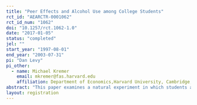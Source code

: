```yaml
---
title: "Peer Effects and Alcohol Use among College Students"
rct_id: "AEARCTR-0001062"
rct_id_num: "1062"
doi: "10.1257/rct.1062-1.0"
date: "2017-01-05"
status: "completed"
jel: ""
start_year: "1997-08-01"
end_year: "2003-07-31"
pi: "Dan Levy"
pi_other:
  - name: Michael Kremer
    email: mkremer@fas.harvard.edu
    affiliation: Department of Economics,Harvard University, Cambridge, Massachusetts
abstract: "This paper examines a natural experiment in which students at a large state university were randomly assigned roommates through a lottery system. We find that on average, males assigned to roommates who reported drinking in the year prior to entering college had one quarter-point lower GPA than those assigned to non-drinking roommates. The 10th percentile of their college GPA is half a point lower than among males assigned non-drinking roommates. For males who themselves drank frequently prior to college, assignment to a roommate who drank frequently prior to college reduces GPA by two-thirds of a point. Since students who drink frequently are particularly influenced by frequent-drinking roommates, substance-free housing programs could potentially lower average GPA by segregating drinkers. The effect of initial assignment to a drinking roommate persists and possibly even grows over time. In contrast, students' college GPA is not influenced by roommates' high school grades, admission test scores, or family background. Females' GPAs are not affected by roommates' drinking prior to college. Overall, these findings are more consistent with models in which peers change preferences than models in which they change endowments."
layout: registration
---
```


